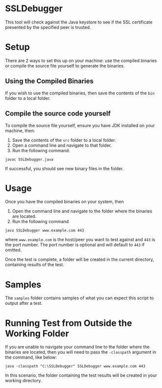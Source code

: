 # SSLDebugger

This tool will check against the Java keystore to see if the SSL certificate presented by the specified peer is trusted.

# Setup

There are 2 ways to set this up on your machine: use the compiled binaries or compile the source file yourself to generate the binaries.

## Using the Compiled Binaries
If you wish to use the compiled binaries, then save the contents of the `bin` folder to a local folder.

## Compile the source code yourself
To compile the source file yourself, ensure you have JDK installed on your machine, then:
1. Save the contents of the `src` folder to a local folder.
2. Open a command line and navigate to that folder.
3. Run the following command:

`javac SSLDebugger.java`

If successful, you should see new binary files in the folder.

# Usage
Once you have the compiled binaries on your system, then
1. Open the command line and navigate to the folder where the binaries are located.
2. Run the following command

`java SSLDebugger www.example.com 443`

where `www.example.com` is the host/peer you want to test against and `443` is the port number. The port number is optional and will default to `443` if omitted.

Once the test is complete, a folder will be created in the current directory, containing results of the test.

# Samples
The `samples` folder contains samples of what you can expect this script to output after a test.

# Running Test from Outside the Working Folder
If you are unable to navigate your command line to the folder where the binaries are located, then you will need to pass the `-classpath` argument in the command, like below:

`java -classpath "C:\SSLDebugger" SSLDebugger www.example.com 443`

In this scenario, the folder containing the test results will be created in your working directory.
